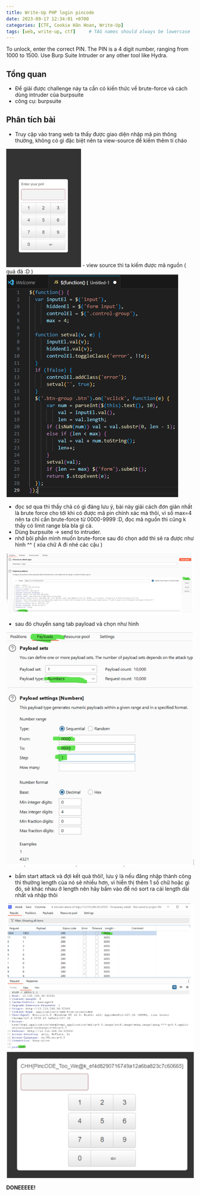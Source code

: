 ```yaml
---
title: Write-Up PHP login pincode
date: 2023-09-17 12:34:01 +0700
categories: [CTF, Cookie Hân Hoan, Write-Up]
tags: [web, write-up, ctf]     # TAG names should always be lowercase
---
```

To unlock, enter the correct PIN. The PIN is a 4 digit number, ranging from 1000 to 1500. Use Burp Suite Intruder or any other tool like Hydra.

## Tổng quan

- Để giải được challenge này ta cần có kiến thức về brute-force và cách dùng intruder của burpsuite
- công cụ: burpsuite

## Phân tích bài

- Truy cập vào trang web ta thấy được giao diện nhập mã pin thông thường, không có gì đặc biệt nên ta view-source để kiếm thêm tí cháo

<img src="/assets/writeup/cookie/BABY LOGIN PINCODE/0.png">
- view source thì ta kiếm được mã nguồn ( quá đã :D )

<img src="/assets/writeup/cookie/BABY LOGIN PINCODE/1.png">

- đọc sơ qua thì thấy chả có gì đáng lưu ý, bài này giải cách đơn giản nhất là brute force cho tới khi có được mã pin chính xác mà thôi, vì số max=4 nên ta chỉ cần brute-force từ 0000-9999 :D, đọc mã nguồn thì cũng k thấy có limit range bla bla gì cả.
- Dùng burpsuite → send to intruder.
- nhớ bôi phần mình muốn brute-force sau đó chọn add thì sẽ ra được như hình ^^
 ( xóa chữ A đi nhé các cậu )

<img src="/assets/writeup/cookie/BABY LOGIN PINCODE/2.png">

- sau đó chuyển sang tab payload và chọn như hình

<img src="/assets/writeup/cookie/BABY LOGIN PINCODE/3.png">

- bấm start attack và đợi kết quả thôi!, lưu ý là nếu đăng nhập thành công thì thường length của nó sẽ nhiều hơn, vì hiển thị thêm 1 số chữ hoặc gì đó, sẽ khác nhau ở length nên hãy bấm vào để nó sort ra cái length dài nhất và nhập thôi

<img src="/assets/writeup/cookie/BABY LOGIN PINCODE/4.png">

<img src="/assets/writeup/cookie/BABY LOGIN PINCODE/5.png">

**DONEEEEE!**

